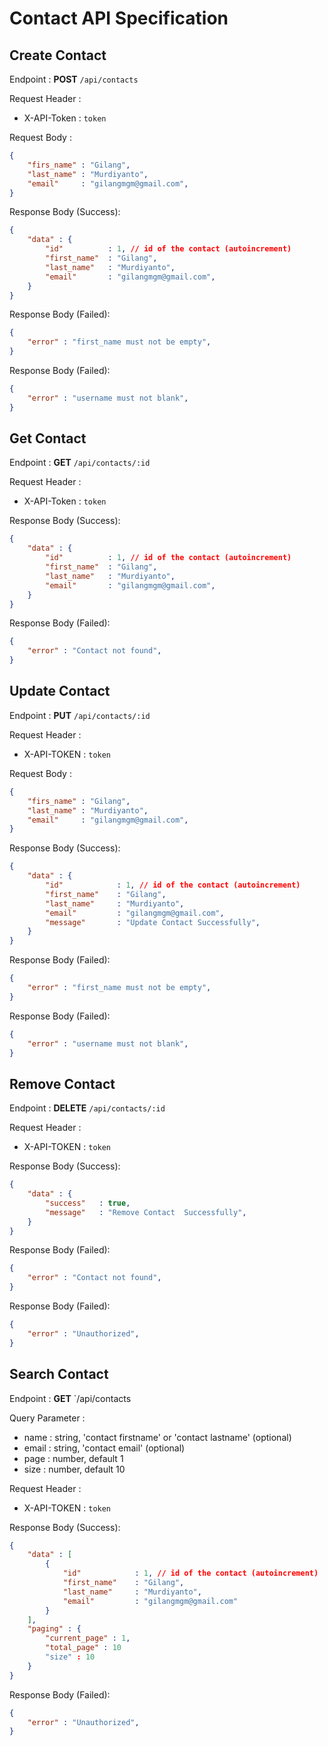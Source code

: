 # **Contact API Specification**

## Create Contact

Endpoint : **POST** `/api/contacts`

Request Header : 
- X-API-Token : `token`

Request Body :
```json 
{
    "firs_name" : "Gilang",
    "last_name" : "Murdiyanto",
    "email"     : "gilangmgm@gmail.com",
}
```

Response Body (Success): 

```json 
{
    "data" : {
        "id"          : 1, // id of the contact (autoincrement)
        "first_name"  : "Gilang",
        "last_name"   : "Murdiyanto",
        "email"       : "gilangmgm@gmail.com",
    }
}
```

Response Body (Failed): 

```json 
{
    "error" : "first_name must not be empty",
}
```
Response Body (Failed): 

```json 
{
    "error" : "username must not blank",
}
```

## Get Contact
Endpoint : **GET** `/api/contacts/:id`

Request Header : 
- X-API-Token : `token`

Response Body (Success): 

```json 
{
    "data" : {
        "id"          : 1, // id of the contact (autoincrement)
        "first_name"  : "Gilang",
        "last_name"   : "Murdiyanto",
        "email"       : "gilangmgm@gmail.com",
    }
}
```

Response Body (Failed): 

```json 
{
    "error" : "Contact not found",
}
```

## Update Contact

Endpoint : **PUT** `/api/contacts/:id`

Request Header :

 - X-API-TOKEN : `token`

Request Body :
```json 
{
    "firs_name" : "Gilang",
    "last_name" : "Murdiyanto",
    "email"     : "gilangmgm@gmail.com",
}
```

Response Body (Success): 

```json 
{
    "data" : {
        "id"            : 1, // id of the contact (autoincrement)
        "first_name"    : "Gilang",
        "last_name"     : "Murdiyanto",
        "email"         : "gilangmgm@gmail.com",
        "message"       : "Update Contact Successfully",
    }
}
```

Response Body (Failed): 

```json 
{
    "error" : "first_name must not be empty",
}
```
Response Body (Failed): 

```json 
{
    "error" : "username must not blank",
}
```

## Remove Contact

Endpoint : **DELETE** `/api/contacts/:id`

Request Header :

- X-API-TOKEN : `token`

Response Body (Success): 

```json 
{
    "data" : {
        "success"   : true,
        "message"   : "Remove Contact  Successfully",
    }
}
```

Response Body (Failed): 

```json 
{
    "error" : "Contact not found",
}
```

Response Body (Failed): 

```json 
{
    "error" : "Unauthorized",
}
```

## Search Contact

Endpoint : **GET** `/api/contacts

Query Parameter :

- name : string, 'contact firstname' or 'contact lastname' (optional)
- email : string, 'contact email' (optional)
- page : number, default 1
- size : number, default 10

Request Header :

- X-API-TOKEN : `token`

Response Body (Success): 

```json 
{
    "data" : [
        {
            "id"            : 1, // id of the contact (autoincrement)
            "first_name"    : "Gilang",
            "last_name"     : "Murdiyanto",
            "email"         : "gilangmgm@gmail.com"
        }
    ],
    "paging" : {
        "current_page" : 1,
        "total_page" : 10
        "size" : 10
    }
}
```


Response Body (Failed): 

```json 
{
    "error" : "Unauthorized",
}
```
